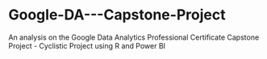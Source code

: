 # Google-DA---Capstone-Project
An analysis on the Google Data Analytics Professional Certificate Capstone Project - Cyclistic Project using R and Power BI
